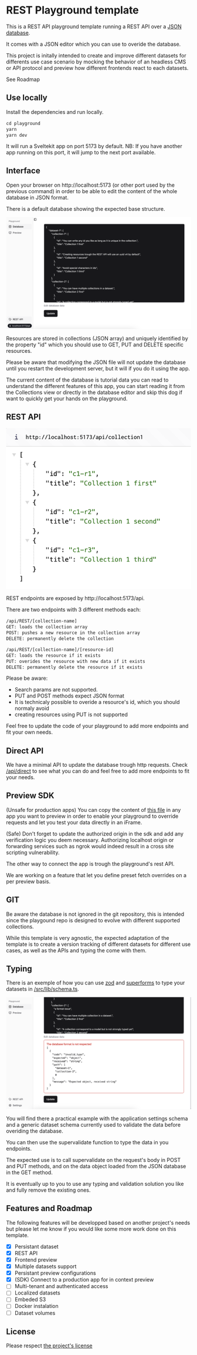 # REST Playground template

This is a REST API playground template running a REST API over a [JSON database](https://www.npmjs.com/package/node-json-db).

It comes with a JSON editor which you can use to overide the database.

This project is initally intended to create and improve different datasets for differents use case scenario by mocking the behavior of an headless CMS or API protocol and preview how different frontends react to each datasets.

See Roadmap

## Use locally

Install the dependencies and run locally.
```
cd playground
yarn
yarn dev
```

It will run a Sveltekit app on port 5173 by default. 
NB: If you have another app running on this port, it will jump to the next port available.

## Interface

Open your browser on http://localhost:5173 (or other port used by the previous command) in order to be able to edit the content of the whole database in JSON format.

There is a default database showing the expected base structure.

![Screenshot of the JSON editor](https://github.com/Servant-Cities/rest-api-playground-template/blob/main/static/doc/editor.png?raw=true)

Resources are stored in collections (JSON array) and uniquely identified by the property "id" which you should use to GET, PUT and DELETE specific resources.

Please be aware that modifying the JSON file will not update the database until you restart the development server, but it will if you do it using the app.

The current content of the database is tutorial data you can read to understand the different features of this app, you can start reading it from the Collections view or directly in the database editor and skip this dog if want to quickly get your hands on the playground.


## REST API

![REST API in action as documented in this README](https://github.com/Servant-Cities/rest-api-playground-template/blob/main/static/doc/api.png?raw=true)

REST endpoints are exposed by http://localhost:5173/api.

There are two endpoints with 3 different methods each:

```
/api/REST/[collection-name]
GET: loads the collection array
POST: pushes a new resource in the collection array
DELETE: permanently delete the collection
```
```
/api/REST/[collection-name]/[resource-id]
GET: loads the resource if it exists
PUT: overides the resource with new data if it exists
DELETE: permanently delete the resource if it exists
```

Please be aware:
- Search params are not supported.
- PUT and POST methods expect JSON format
- It is technicaly possible to overide a resource's id, which you should normaly avoid
- creating resources using PUT is not supported

Feel free to update the code of your playground to add more endpoints and fit your own needs.

## Direct API

We have a minimal API to update the database trough http requests. Check [/api/direct](https://github.com/Servant-Cities/rest-api-playground-template/blob/main/src/routes/api/direct/%5B...path%5D/%2Bserver.ts) to see what you can do and feel free to add more endpoints to fit your needs.

## Preview SDK

(Unsafe for production apps) You can copy the content of [this file](https://github.com/Servant-Cities/rest-api-playground-template/blob/main/src/lib/previewSDK.ts) in any app you want to preview in order to enable your playground to override requests and let you test your data directly in an iFrame.

(Safe) Don't forget to update the authorized origin in the sdk and add any verification logic you deem necessary. Authorizing localhost origin or forwarding services such as ngrok would indeed result in a cross site scripting vulnerability.

The other way to connect the app is trough the playground's rest API.

We are working on a feature that let you define preset fetch overrides on a per preview basis.


## GIT

Be aware the database is not ignored in the git repository, this is intended since the playgound repo is designed to evolve with different supported collections.

While this template is very agnostic, the expected adaptation of the template is to create a version tracking of different datasets for different use cases, as well as the APIs and typing the come with them.

## Typing

There is an exemple of how you can use [zod](https://zod.dev/) and [superforms](https://superforms.rocks/) to type your datasets in [/src/lib/schema.ts](https://github.com/Servant-Cities/rest-api-playground-template/blob/main/src/lib/schema.ts).

![Screenshot of the JSON editor with typing errors](https://github.com/Servant-Cities/rest-api-playground-template/blob/main/static/doc/typing.png?raw=true)

You will find there a practical example with the application settings schema and a generic dataset schema currently used to validate the data before overiding the database.

You can then use the supervalidate function to type the data in you endpoints.

The expected use is to call supervalidate on the request's body in POST and PUT methods, and on the data object loaded from the JSON database in the GET method.

It is eventually up to you to use any typing and validation solution you like and fully remove the existing ones.

## Features and Roadmap

The following features will be developped based on another project's needs but please let me know if you would like some more work done on this template.

- [x] Persistant dataset
- [x] REST API
- [x] Frontend preview
- [x] Multiple datasets support
- [x] Persistant preview configurations
- [x] (SDK) Connect to a production app for in context preview
- [ ] Multi-tenant and authenticated access
- [ ] Localized datasets
- [ ] Embeded S3
- [ ] Docker instalation
- [ ] Dataset volumes

## License

Please respect [the project's license](https://github.com/Servant-Cities/rest-api-playground-template/blob/main/LICENSE)